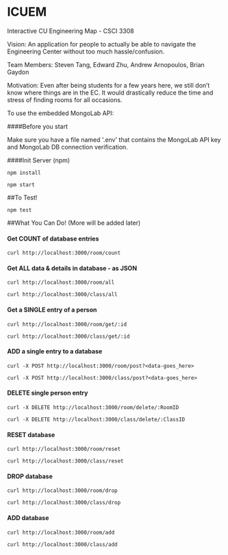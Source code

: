 # ICUEM
Interactive CU Engineering Map - CSCI 3308

Vision: An application for people to actually be able to navigate the Engineering Center without too much hassle/confusion.

Team Members: Steven Tang, Edward Zhu, Andrew Arnopoulos, Brian Gaydon

Motivation: Even after being students for a few years here, we still don’t know where things are in the EC. It would drastically reduce the time and stress of finding rooms for all occasions.

To use the embedded MongoLab API:


####Before you start

Make sure you have a file named '.env' that contains the MongoLab API key and MongoLab DB connection verification.

####Init Server (npm)
	
	npm install

	npm start

##To Test!

	npm test


##What You Can Do! (More will be added later)

#### Get COUNT of database entries
	
	curl http://localhost:3000/room/count

#### Get ALL data & details in database - as JSON

	curl http://localhost:3000/room/all

	curl http://localhost:3000/class/all

#### Get a SINGLE entry of a person

	curl http://localhost:3000/room/get/:id
	
	curl http://localhost:3000/class/get/:id

#### ADD a single entry to a database

	curl -X POST http://localhost:3000/room/post?<data-goes_here>

	curl -X POST http://localhost:3000/class/post?<data-goes_here>

#### DELETE single person entry
	
	curl -X DELETE http://localhost:3000/room/delete/:RoomID

	curl -X DELETE http://localhost:3000/class/delete/:ClassID

#### RESET database

	curl http://localhost:3000/room/reset

	curl http://localhost:3000/class/reset

#### DROP database

	curl http://localhost:3000/room/drop

	curl http://localhost:3000/class/drop

#### ADD database

	curl http://localhost:3000/room/add

	curl http://localhost:3000/class/add
